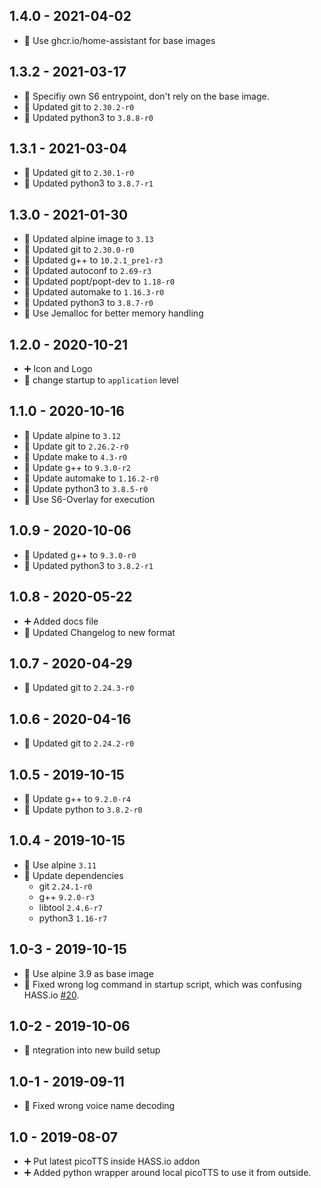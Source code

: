 ## 1.4.0 - 2021-04-02

* 🔨 Use ghcr.io/home-assistant for base images


## 1.3.2 - 2021-03-17

* 🐛 Specifiy own S6 entrypoint, don't rely on the base image.
* 🔼 Updated git to `2.30.2-r0`
* 🔼 Updated python3 to `3.8.8-r0`


## 1.3.1 - 2021-03-04

* 🔼 Updated git to `2.30.1-r0`
* 🔼 Updated python3 to `3.8.7-r1`


## 1.3.0 - 2021-01-30

* 🔼 Updated alpine image to `3.13`
* 🔼 Updated git to `2.30.0-r0`
* 🔼 Updated g++ to `10.2.1_pre1-r3`
* 🔼 Updated autoconf to `2.69-r3`
* 🔼 Updated popt/popt-dev to `1.18-r0`
* 🔼 Updated automake to `1.16.3-r0`
* 🔼 Updated python3 to `3.8.7-r0`
* 🔨 Use Jemalloc for better memory handling


## 1.2.0 - 2020-10-21

* ➕ Icon and Logo
* 🔨 change startup to `application` level


## 1.1.0 - 2020-10-16

* 🔼 Update alpine to `3.12`
* 🔼 Update git to `2.26.2-r0`
* 🔼 Update make to `4.3-r0`
* 🔼 Update g++ to `9.3.0-r2`
* 🔼 Update automake to `1.16.2-r0`
* 🔼 Update python3 to `3.8.5-r0`
* 🔨 Use S6-Overlay for execution


## 1.0.9 - 2020-10-06

* 🔼 Updated g++ to `9.3.0-r0`
* 🔼 Updated python3 to `3.8.2-r1`


## 1.0.8 - 2020-05-22

* ➕ Added docs file
* 🔨 Updated Changelog to new format

## 1.0.7 - 2020-04-29

* 🔼 Updated git to `2.24.3-r0`


## 1.0.6 - 2020-04-16

* 🔼 Updated git to `2.24.2-r0`


## 1.0.5 - 2019-10-15

* 🔼 Update g++ to `9.2.0-r4`
* 🔼 Update python to `3.8.2-r0`


## 1.0.4 - 2019-10-15

* 🔼 Use alpine `3.11`
* 🔼 Update dependencies
  * git `2.24.1-r0`
  * g++ `9.2.0-r3`
  * libtool `2.4.6-r7`
  * python3 `1.16-r7`


## 1.0-3 - 2019-10-15

* 🔼 Use alpine 3.9 as base image
* 🐛 Fixed wrong log command in startup script, which was confusing HASS.io [#20](https://github.com/Poeschl/Hassio-Addons/issues/20).


## 1.0-2 - 2019-10-06

* 🔨 ntegration into new build setup


## 1.0-1 - 2019-09-11

* 🐛 Fixed wrong voice name decoding


## 1.0 - 2019-08-07

* ➕ Put latest picoTTS inside HASS.io addon
* ➕ Added python wrapper around local picoTTS to use it from outside.
